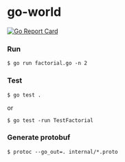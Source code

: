 # go-world

[![Go Report Card](https://goreportcard.com/badge/github.com/jnst/go-world)](https://goreportcard.com/report/github.com/jnst/go-world)

### Run

```
$ go run factorial.go -n 2
```

### Test

```
$ go test .
```
or
```
$ go test -run TestFactorial
```


### Generate protobuf

```
$ protoc --go_out=. internal/*.proto
```
